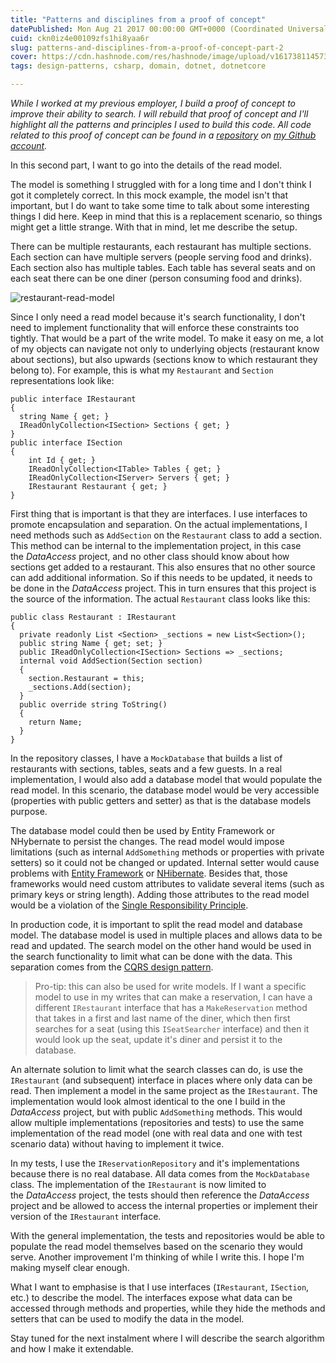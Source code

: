 ```yaml
---
title: "Patterns and disciplines from a proof of concept"
datePublished: Mon Aug 21 2017 00:00:00 GMT+0000 (Coordinated Universal Time)
cuid: ckn0iz4e00109zfs1hi8yaa6r
slug: patterns-and-disciplines-from-a-proof-of-concept-part-2
cover: https://cdn.hashnode.com/res/hashnode/image/upload/v1617381145732/mITOMpfoD.jpeg
tags: design-patterns, csharp, domain, dotnet, dotnetcore

---
```



_While I worked at my previous employer, I build a proof of concept to improve their ability to search. I will rebuild that proof of concept and I'll highlight all the patterns and principles I used to build this code. All code related to this proof of concept can be found in a [repository](https://github.com/KenBonny/KenBonny.Search) on [my Github account](https://github.com/KenBonny)._

In this second part, I want to go into the details of the read model.

The model is something I struggled with for a long time and I don't think I got it completely correct. In this mock example, the model isn't that important, but I do want to take some time to talk about some interesting things I did here. Keep in mind that this is a replacement scenario, so things might get a little strange. With that in mind, let me describe the setup.

There can be multiple restaurants, each restaurant has multiple sections. Each section can have multiple servers (people serving food and drinks). Each section also has multiple tables. Each table has several seats and on each seat there can be one diner (person consuming food and drinks).

![restaurant-read-model](https://cdn.hashnode.com/res/hashnode/image/upload/v1617381144238/tXiO4f6CP.jpeg)

Since I only need a read model because it's search functionality, I don't need to implement functionality that will enforce these constraints too tightly. That would be a part of the write model. To make it easy on me, a lot of my objects can navigate not only to underlying objects (restaurant know about sections), but also upwards (sections know to which restaurant they belong to). For example, this is what my `Restaurant` and `Section` representations look like:

```
public interface IRestaurant
{
  string Name { get; }
  IReadOnlyCollection<ISection> Sections { get; }
}
public interface ISection
{
    int Id { get; }
    IReadOnlyCollection<ITable> Tables { get; }
    IReadOnlyCollection<IServer> Servers { get; }
    IRestaurant Restaurant { get; }
}
```

First thing that is important is that they are interfaces. I use interfaces to promote encapsulation and separation. On the actual implementations, I need methods such as `AddSection` on the `Restaurant` class to add a section. This method can be internal to the implementation project, in this case the _DataAccess_ project, and no other class should know about how sections get added to a restaurant. This also ensures that no other source can add additional information. So if this needs to be updated, it needs to be done in the _DataAccess_ project. This in turn ensures that this project is the source of the information. The actual `Restaurant` class looks like this:

```
public class Restaurant : IRestaurant
{
  private readonly List <Section> _sections = new List<Section>();
  public string Name { get; set; }
  public IReadOnlyCollection<ISection> Sections => _sections;
  internal void AddSection(Section section)
  {
    section.Restaurant = this;
    _sections.Add(section);
  }
  public override string ToString()
  {
    return Name;
  }
}
```

In the repository classes, I have a `MockDatabase` that builds a list of restaurants with sections, tables, seats and a few guests. In a real implementation, I would also add a database model that would populate the read model. In this scenario, the database model would be very accessible (properties with public getters and setter) as that is the database models purpose.

The database model could then be used by Entity Framework or NHybernate to persist the changes. The read model would impose limitations (such as internal `AddSomething` methods or properties with private setters) so it could not be changed or updated. Internal setter would cause problems with [Entity Framework](https://docs.microsoft.com/en-us/ef/) or [NHibernate](http://nhibernate.info/). Besides that, those frameworks would need custom attributes to validate several items (such as primary keys or string length). Adding those attributes to the read model would be a violation of the [Single Responsibility Principle](https://en.wikipedia.org/wiki/Single_responsibility_principle).

In production code, it is important to split the read model and database model. The database model is used in multiple places and allows data to be read and updated. The search model on the other hand would be used in the search functionality to limit what can be done with the data. This separation comes from the [CQRS design pattern](https://martinfowler.com/bliki/CQRS.html).

> Pro-tip: this can also be used for write models. If I want a specific model to use in my writes that can make a reservation, I can have a different `IRestaurant` interface that has a `MakeReservation` method that takes in a first and last name of the diner, which then first searches for a seat (using this `ISeatSearcher` interface) and then it would look up the seat, update it's diner and persist it to the database.

An alternate solution to limit what the search classes can do, is use the `IRestaurant` (and subsequent) interface in places where only data can be read. Then implement a model in the same project as the `IRestaurant`. The implementation would look almost identical to the one I build in the _DataAccess_ project, but with public `AddSomething` methods. This would allow multiple implementations (repositories and tests) to use the same implementation of the read model (one with real data and one with test scenario data) without having to implement it twice.

In my tests, I use the `IReservationRepository` and it's implementations because there is no real database. All data comes from the `MockDatabase` class. The implementation of the `IRestaurant` is now limited to the _DataAccess_ project, the tests should then reference the _DataAccess_ project and be allowed to access the internal properties or implement their version of the `IRestaurant` interface.

With the general implementation, the tests and repositories would be able to populate the read model themselves based on the scenario they would serve. Another improvement I'm thinking of while I write this. I hope I'm making myself clear enough.

What I want to emphasise is that I use interfaces (`IRestaurant`, `ISection`, etc.) to describe the model. The interfaces expose what data can be accessed through methods and properties, while they hide the methods and setters that can be used to modify the data in the model.

Stay tuned for the next instalment where I will describe the search algorithm and how I make it extendable.
